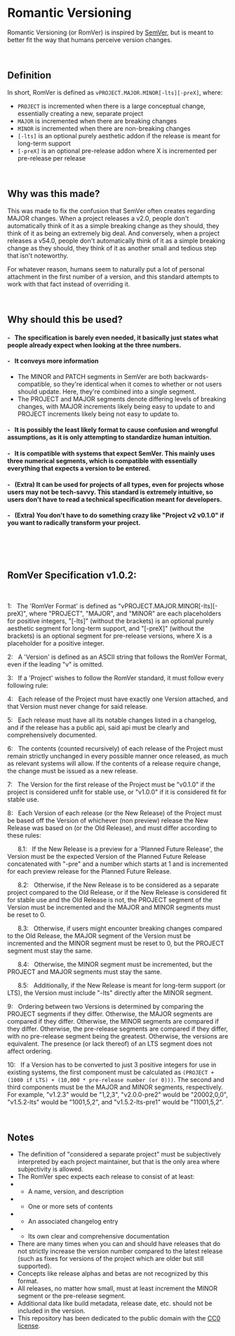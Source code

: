 # Romantic Versioning

Romantic Versioning (or RomVer) is inspired by [SemVer](https://semver.org/), but is meant to better fit the way that humans perceive version changes.

<br>

## Definition

In short, RomVer is defined as `vPROJECT.MAJOR.MINOR[-lts][-preX]`, where:

- `PROJECT` is incremented when there is a large conceptual change, essentially creating a new, separate project
- `MAJOR` is incremented when there are breaking changes
- `MINOR` is incremented when there are non-breaking changes
- `[-lts]` is an optional purely aesthetic addon if the release is meant for long-term support
- `[-preX]` is an optional pre-release addon where X is incremented per pre-release per release

<br>

## Why was this made?

This was made to fix the confusion that SemVer often creates regarding MAJOR changes. When a project releases a v2.0, people don't automatically think of it as a simple breaking change as they should, they think of it as being an extremely big deal. And conversely, when a project releases a v54.0, people don't automatically think of it as a simple breaking change as they should, they think of it as another small and tedious step that isn't noteworthy.

For whatever reason, humans seem to naturally put a lot of personal attachment in the first number of a version, and this standard attempts to work with that fact instead of overriding it. 

<br>

## Why should this be used?

#### - &nbsp; The specification is barely even needed, it basically just states what people already expect when looking at the three numbers.

#### - &nbsp; It conveys more information

- The MINOR and PATCH segments in SemVer are both backwards-compatible, so they're identical when it comes to whether or not users should update. Here, they're combined into a single segment.
- The PROJECT and MAJOR segments denote differing levels of breaking changes, with MAJOR increments likely being easy to update to and PROJECT increments likely being not easy to update to.

#### - &nbsp; It is possibly the least likely format to cause confusion and wrongful assumptions, as it is only attempting to standardize human intuition.

#### - &nbsp; It is compatible with systems that expect SemVer. This mainly uses three numerical segments, which is compatible with essentially everything that expects a version to be entered.

#### - &nbsp; (Extra) It can be used for projects of all types, even for projects whose users may not be tech-savvy. This standard is extremely intuitive, so users don't have to read a technical specification meant for developers.

#### - &nbsp; (Extra) You don't have to do something crazy like "Project v2 v0.1.0" if you want to radically transform your project.

<br>
<br>
<br>

## RomVer Specification v1.0.2:

<br>

1: &nbsp; The 'RomVer Format' is defined as "vPROJECT.MAJOR.MINOR\[-lts]\[-preX]", where "PROJECT", "MAJOR", and "MINOR" are each placeholders for positive integers, "\[-lts]" (without the brackets) is an optional purely aesthetic segment for long-term support, and "\[-preX]" (without the brackets) is an optional segment for pre-release versions, where X is a placeholder for a positive integer.

2: &nbsp; A 'Version' is defined as an ASCII string that follows the RomVer Format, even if the leading "v" is omitted.

3: &nbsp; If a 'Project' wishes to follow the RomVer standard, it must follow every following rule:

4: &nbsp; Each release of the Project must have exactly one Version attached, and that Version must never change for said release.

5: &nbsp; Each release must have all its notable changes listed in a changelog, and if the release has a public api, said api must be clearly and comprehensively documented.

6: &nbsp; The contents (counted recursively) of each release of the Project must remain strictly unchanged in every possible manner once released, as much as relevant systems will allow. If the contents of a release require change, the change must be issued as a new release.

7: &nbsp; The Version for the first release of the Project must be "v0.1.0" if the project is considered unfit for stable use, or "v1.0.0" if it is considered fit for stable use.

8: &nbsp; Each Version of each release (or the New Release) of the Project must be based off the Version of whichever (non preview) release the New Release was based on (or the Old Release), and must differ according to these rules:

&nbsp; &nbsp; &nbsp; 8.1: &nbsp; If the New Release is a preview for a 'Planned Future Release', the Version must be the expected Version of the Planned Future Release concatenated with "-pre" and a number which starts at 1 and is incremented for each preview release for the Planned Future Release.

&nbsp; &nbsp; &nbsp; 8.2: &nbsp; Otherwise, if the New Release is to be considered as a separate project compared to the Old Release, or if the New Release is considered fit for stable use and the Old Release is not, the PROJECT segment of the Version must be incremented and the MAJOR and MINOR segments must be reset to 0.

&nbsp; &nbsp; &nbsp; 8.3: &nbsp; Otherwise, if users might encounter breaking changes compared to the Old Release, the MAJOR segment of the Version must be incremented and the MINOR segment must be reset to 0, but the PROJECT segment must stay the same.

&nbsp; &nbsp; &nbsp; 8.4: &nbsp; Otherwise, the MINOR segment must be incremented, but the PROJECT and MAJOR segments must stay the same.

&nbsp; &nbsp; &nbsp; 8.5: &nbsp; Additionally, if the New Release is meant for long-term support (or LTS), the Version must include "-lts" directly after the MINOR segment.

9: &nbsp; Ordering between two Versions is determined by comparing the PROJECT segments if they differ. Otherwise, the MAJOR segments are compared if they differ. Otherwise, the MINOR segments are compared if they differ. Otherwise, the pre-release segments are compared if they differ, with no pre-release segment being the greatest. Otherwise, the versions are equivalent. The presence (or lack thereof) of an LTS segment does not affect ordering.

10: &nbsp; If a Version has to be converted to just 3 positive integers for use in existing systems, the first component must be calculated as `(PROJECT + (1000 if LTS) + (10,000 * pre-release number (or 0)))`. The second and third components must be the MAJOR and MINOR segments, respectively. For example, "v1.2.3" would be "1,2,3", "v2.0.0-pre2" would be "20002,0,0", "v1.5.2-lts" would be "1001,5,2", and "v1.5.2-lts-pre1" would be "11001,5,2".

<br>

## Notes

- The definition of "considered a separate project" must be subjectively interpreted by each project maintainer, but that is the only area where subjectivity is allowed.
- The RomVer spec expects each release to consist of at least:
- - A name, version, and description
- - One or more sets of contents
- - An associated changelog entry
- - Its own clear and comprehensive documentation
- There are many times when you can and should have releases that do not strictly increase the version number compared to the latest release (such as fixes for versions of the project which are older but still supported).
- Concepts like release alphas and betas are not recognized by this format.
- All releases, no matter how small, must at least increment the MINOR segment or the pre-release segment.
- Additional data like build metadata, release date, etc. should not be included in the version.
- This repository has been dedicated to the public domain with the [CC0 license](LICENSE).
